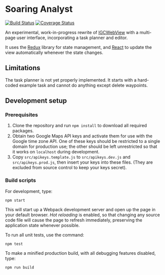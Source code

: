 # Soaring Analyst

[![Build Status](https://travis-ci.org/alistairmgreen/soaring-analyst.svg?branch=master)](https://travis-ci.org/alistairmgreen/soaring-analyst) [![Coverage Status](https://coveralls.io/repos/github/alistairmgreen/soaring-analyst/badge.svg?branch=master)](https://coveralls.io/github/alistairmgreen/soaring-analyst?branch=master)

An experimental, work-in-progress rewrite of [IGCWebView](http://www.glidingweb.org/igcWebview/)
with a multi-page user interface, incorporating a task planner and editor.

It uses the [Redux](http://redux.js.org/) library for state management, and [React](https://facebook.github.io/react) to update the view automatically whenever the state changes.

## Limitations

The task planner is not yet properly implemented. It starts with a hard-coded example task
and cannot do anything except delete waypoints.

## Development setup

### Prerequisites

1. Clone the repository and run `npm install` to download all required packages.
2. Obtain two Google Maps API keys and activate them for use with the Google time zone API. One of these keys should be restricted to a single domain for production use; the other should be left unrestricted so that it works on `localhost` during development.
3. Copy `src/apikeys.template.js` to `src/apikeys.dev.js` and `src/apikeys.prod.js`, then insert your keys into these files. (They are excluded from source control to keep your keys secret).

### Build scripts

For development, type:
```
npm start
```
This will start up a Webpack development server and open up the page in your default browser. *Hot reloading* is enabled, so that changing any source code file will cause the page to refresh immediately, preserving the application state whenever possible.

To run all unit tests, use the command:
```
npm test
```

To make a minified production build, with all debugging features disabled, type:
```
npm run build
```


